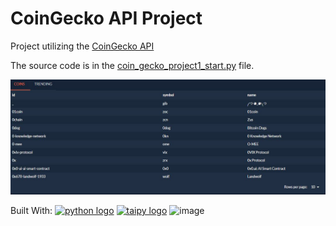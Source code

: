 # CoinGecko API Project

Project utilizing the [CoinGecko API](https://www.coingecko.com/en/api)

The source code is in the [coin_gecko_project1_start.py](coin_gecko_project1_start.py) file.

<img src="coin_gecko_project.jpg">

Built With:
[<img height="80" width="80" src="https://cdn.simpleicons.org/python" alt="python logo"/>](https://python.org)
[<img height="80" width="80" src="https://cdn.simpleicons.org/taipy" alt="taipy logo"/>](https://taipy.io/)
![image](https://github.com/user-attachments/assets/5cfe9d8e-db4f-4ca2-b3d0-58d6e59e7d89)
